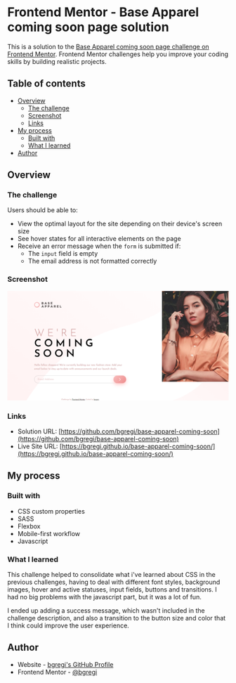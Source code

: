 # Frontend Mentor - Base Apparel coming soon page solution

This is a solution to the [Base Apparel coming soon page challenge on Frontend Mentor](https://www.frontendmentor.io/challenges/base-apparel-coming-soon-page-5d46b47f8db8a7063f9331a0). Frontend Mentor challenges help you improve your coding skills by building realistic projects. 

## Table of contents

- [Overview](#overview)
  - [The challenge](#the-challenge)
  - [Screenshot](#screenshot)
  - [Links](#links)
- [My process](#my-process)
  - [Built with](#built-with)
  - [What I learned](#what-i-learned)
- [Author](#author)


## Overview

### The challenge

Users should be able to:

- View the optimal layout for the site depending on their device's screen size
- See hover states for all interactive elements on the page
- Receive an error message when the `form` is submitted if:
  - The `input` field is empty
  - The email address is not formatted correctly

### Screenshot

![](./screenshot.png)

### Links

- Solution URL: [https://github.com/bgregi/base-apparel-coming-soon](https://github.com/bgregi/base-apparel-coming-soon)
- Live Site URL: [https://bgregi.github.io/base-apparel-coming-soon/](https://bgregi.github.io/base-apparel-coming-soon/)

## My process

### Built with

- CSS custom properties
- SASS
- Flexbox
- Mobile-first workflow
- Javascript

### What I learned

This challenge helped to consolidate what i've learned about CSS in the previous challenges, having to deal with different font styles, background images, hover and active statuses, input fields, buttons and transitions. I had no big problems with the javascript part, but it was a lot of fun.

I ended up adding a success message, which wasn't included in the challenge description, and also a transition to the button size and color that I think could improve the user experience.

## Author

- Website - [bgregi's GitHub Profile](https://github.com/bgregi)
- Frontend Mentor - [@bgregi](https://www.frontendmentor.io/profile/bgregi)